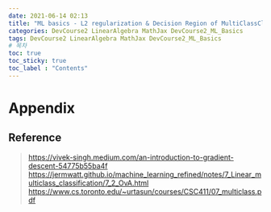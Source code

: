 ```yaml
---
date: 2021-06-14 02:13
title: "ML basics - L2 regularization & Decision Region of MultiClassClassifier (python)"
categories: DevCourse2 LinearAlgebra MathJax DevCourse2_ML_Basics
tags: DevCourse2 LinearAlgebra MathJax DevCourse2_ML_Basics
# 목차
toc: true  
toc_sticky: true 
toc_label : "Contents"
---
```


# Appendix
## Reference
> <https://vivek-singh.medium.com/an-introduction-to-gradient-descent-54775b55ba4f>  
> <https://jermwatt.github.io/machine_learning_refined/notes/7_Linear_multiclass_classification/7_2_OvA.html>  
> <https://www.cs.toronto.edu/~urtasun/courses/CSC411/07_multiclass.pdf>  
